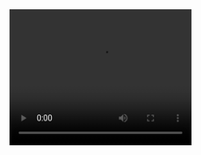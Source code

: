 <video width="320" height="240" controls>
  <source src="https://github.com/Alaasamy2023/Multi-vendor-store/raw/master/document_6014730252096375640.mp4)https://github.com/Alaasamy2023/Multi-vendor-store/raw/master/document_6014730252096375640.mp4" type="video/mp4">

Your browser does not support the video tag.
</video>

